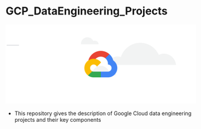 # GCP_DataEngineering_Projects
![cloud](https://github.com/Shoaib9288/GCP_DataEngineering_Projects/blob/main/GCP.gif)

- This repository gives the description of Google Cloud data engineering projects and their key components
